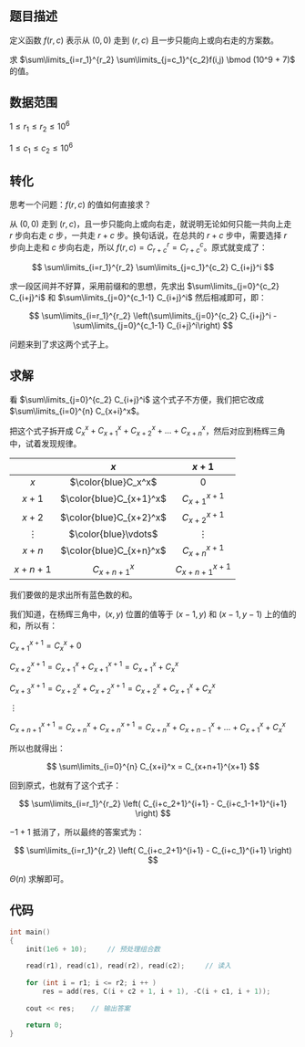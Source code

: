 ## 题目描述

定义函数 $f(r, c)$ 表示从 $(0, 0)$ 走到 $(r, c)$ 且一步只能向上或向右走的方案数。

求 $\sum\limits_{i=r_1}^{r_2} \sum\limits_{j=c_1}^{c_2}f(i,j) \bmod (10^9 + 7)$ 的值。

## 数据范围

$1 \le r_1 \le r_2 \le 10^6$

$1 \le c_1 \le c_2 \le 10^6$

## 转化

思考一个问题：$f(r, c)$ 的值如何直接求？

从 $(0, 0)$ 走到 $(r, c)$，且一步只能向上或向右走，就说明无论如何只能一共向上走 $r$ 步向右走 $c$ 步，一共走 $r+c$ 步。换句话说，在总共的 $r+c$ 步中，需要选择 $r$ 步向上走和 $c$ 步向右走，所以 $f(r, c) = C_{r+c}^r = C_{r+c}^c$。原式就变成了：

$$
\sum\limits_{i=r_1}^{r_2} \sum\limits_{j=c_1}^{c_2} C_{i+j}^i
$$

求一段区间并不好算，采用前缀和的思想，先求出 $\sum\limits_{j=0}^{c_2} C_{i+j}^i$ 和 $\sum\limits_{j=0}^{c_1-1} C_{i+j}^i$ 然后相减即可，即：

$$
\sum\limits_{i=r_1}^{r_2} \left(\sum\limits_{j=0}^{c_2} C_{i+j}^i - \sum\limits_{j=0}^{c_1-1} C_{i+j}^i\right)
$$

问题来到了求这两个式子上。

## 求解

看 $\sum\limits_{j=0}^{c_2} C_{i+j}^i$ 这个式子不方便，我们把它改成 $\sum\limits_{i=0}^{n} C_{x+i}^x$。

把这个式子拆开成 $C_{x}^x + C_{x+1}^x+ C_{x+2}^x + \dots + C_{x+n}^x$，然后对应到杨辉三角中，试着发现规律。

|          |           $x$           |       $x+1$       |
| :------: | :----------: | :---------------: |
|   $x$    |   $\color{blue}C_x^x$   |        $0$        |
|  $x+1$   | $\color{blue}C_{x+1}^x$ |  $C_{x+1}^{x+1}$  |
|  $x+2$   | $\color{blue}C_{x+2}^x$ |  $C_{x+2}^{x+1}$  |
| $\vdots$ |  $\color{blue}\vdots$   |     $\vdots$      |
|  $x+n$   | $\color{blue}C_{x+n}^x$ |  $C_{x+n}^{x+1}$  |
| $x+n+1$  |      $C_{x+n+1}^x$      | $C_{x+n+1}^{x+1}$ |

我们要做的是求出所有蓝色数的和。

我们知道，在杨辉三角中，$(x,y)$ 位置的值等于 $(x-1,y)$ 和 $(x-1,y-1)$ 上的值的和，所以有：

$C_{x+1}^{x+1} = C_x^x + 0$

$C_{x+2}^{x+1} = C_{x+1}^x + C_{x+1}^{x+1} = C_{x+1}^x + C_x^x$

$C_{x+3}^{x+1} = C_{x+2}^x + C_{x+2}^{x+1} = C_{x+2}^x + C_{x+1}^x + C_x^x$

$\vdots$

$C_{x+n+1}^{x+1} = C_{x+n}^x + C_{x+n}^{x+1} = C_{x+n}^x + C_{x+n-1}^x + \dots + C_{x+1}^x + C_x^x$ 

所以也就得出：

$$
\sum\limits_{i=0}^{n} C_{x+i}^x = C_{x+n+1}^{x+1}
$$

回到原式，也就有了这个式子：

$$
\sum\limits_{i=r_1}^{r_2} \left( C_{i+c_2+1}^{i+1} - C_{i+c_1-1+1}^{i+1} \right)
$$

$-1+1$ 抵消了，所以最终的答案式为：

$$
\sum\limits_{i=r_1}^{r_2} \left( C_{i+c_2+1}^{i+1} - C_{i+c_1}^{i+1} \right)
$$

$\Theta(n)$ 求解即可。

## 代码

```cpp
int main()
{
	init(1e6 + 10);		// 预处理组合数
	
	read(r1), read(c1), read(r2), read(c2);		// 读入 
	
	for (int i = r1; i <= r2; i ++ )
		res = add(res, C(i + c2 + 1, i + 1), -C(i + c1, i + 1));		// 按公式求解 
	
	cout << res; 	// 输出答案 
	
	return 0;
}
```
